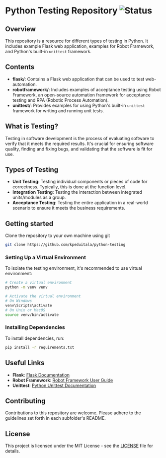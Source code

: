 # Python Testing Repository ![Status](https://img.shields.io/badge/status-work_in_progress-important)

## Overview

This repository is a resource for different types of testing in Python. It includes example Flask web application, examples for Robot Framework, and Python's built-in `unittest` framework.

## Contents

- **flask/**: Contains a Flask web application that can be used to test web-automation.
- **robotframework/**: Includes examples of acceptance testing using Robot Framework, an open-source automation framework for acceptance testing and RPA (Robotic Process Automation).
- **unittest/**: Provides examples for using Python's built-in `unittest` framework for writing and running unit tests.

## What is Testing?

Testing in software development is the process of evaluating software to verify that it meets the required results. It's crucial for ensuring software quality, finding and fixing bugs, and validating that the software is fit for use.

## Types of Testing

- **Unit Testing**: Testing individual components or pieces of code for correctness. Typically, this is done at the function level.
- **Integration Testing**: Testing the interaction between integrated units/modules as a group.
- **Acceptance Testing**: Testing the entire application in a real-world scenario to ensure it meets the business requirements.

## Getting started

Clone the repository to your own machine using git

```sh
git clone https://github.com/kpeduitala/python-testing
```

### Setting Up a Virtual Environment

To isolate the testing environment, it's recommended to use virtual environment:

```sh
# Create a virtual environment
python -m venv venv

# Activate the virtual environment
# On Windows
venv\Scripts\activate
# On Unix or MacOS
source venv/bin/activate
```

### Installing Dependencies

To install dependencies, run:

```sh
pip install -r requirements.txt
```

## Useful Links

- **Flask**: [Flask Documentation](https://flask.palletsprojects.com/)
- **Robot Framework**: [Robot Framework User Guide](https://robotframework.org/)
- **Unittest**: [Python Unittest Documentation](https://docs.python.org/3/library/unittest.html)

## Contributing

Contributions to this repository are welcome. Please adhere to the guidelines set forth in each subfolder's README.

## License

This project is licensed under the MIT License - see the [LICENSE](LICENSE) file for details.
